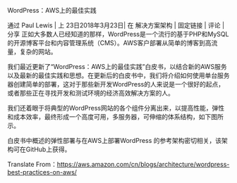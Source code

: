 
WordPress：AWS上的最佳实践

通过 Paul Lewis | 上 23日2018年3月23日| 在 解决方案架构 | 固定链接 | 评论 |  分享
正如大多数人已经知道的那样，WordPress是一个流行的基于PHP和MySQL的开源博客平台和内容管理系统（CMS）。AWS客户部署从简单的博客到高流量，复杂的网站。

我们最近更新了“WordPress：AWS上的最佳实践”白皮书，以结合新的AWS服务以及最新的最佳实践和思想。在更新后的白皮书中，我们将介绍如何使用单台服务器创建简单的部署，这对于那些新开发WordPress的人来说是一个很好的起点，或者那些正在寻找开发和测试环境的经济高效解决方案的人。

我们还着眼于将典型的WordPress网站的各个组件分离出来，以提高性能，弹性和成本效率，最终形成一个高度可用，多服务器，可伸缩的体系结构，如下图所示。

白皮书中概述的弹性部署与在AWS上部署WordPress 的参考架构密切相关，该架构可在GitHub上获得。


Translate From：https://aws.amazon.com/cn/blogs/architecture/wordpress-best-practices-on-aws/
